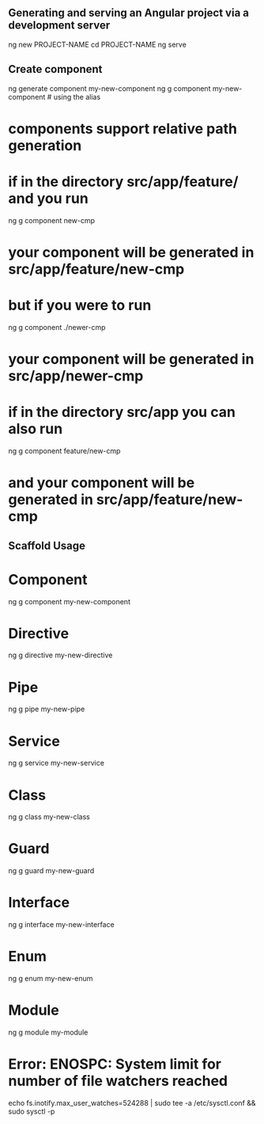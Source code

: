 ## Generating and serving an Angular project via a development server
  ng new PROJECT-NAME
  cd PROJECT-NAME
  ng serve

## Create component
  ng generate component my-new-component
  ng g component my-new-component # using the alias 
   
  # components support relative path generation 
  # if in the directory src/app/feature/ and you run 
  ng g component new-cmp
  # your component will be generated in src/app/feature/new-cmp 
  # but if you were to run 
  ng g component ./newer-cmp
  # your component will be generated in src/app/newer-cmp 
  # if in the directory src/app you can also run 
  ng g component feature/new-cmp
  # and your component will be generated in src/app/feature/new-cmp 


## Scaffold	Usage
# Component	
  ng g component my-new-component

# Directive	
  ng g directive my-new-directive

# Pipe	
  ng g pipe my-new-pipe

# Service	
  ng g service my-new-service

# Class	
  ng g class my-new-class

# Guard	
  ng g guard my-new-guard
# Interface	
  ng g interface my-new-interface

# Enum	
  ng g enum my-new-enum

# Module	
  ng g module my-module


# Error: ENOSPC: System limit for number of file watchers reached
  echo fs.inotify.max_user_watches=524288 | sudo tee -a /etc/sysctl.conf && sudo sysctl -p

